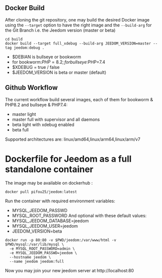 ## Docker Build

After cloning the git repository, one may build the desired Docker image using the `--target` option to have the right image
 and the `--build-arg` for the Git Branch i.e. the Jeedom version (master or beta)
```
cd build
docker build --target full_xdebug --build-arg JEEDOM_VERSION=master --tag jeedom:debug .
```

* $DEBIAN is bullseye or bookworm
* for bookworm:$PHP=8.2 ; for bullseye:$PHP=7.4
* $XDEBUG = true / false
* $JEEDOM_VERSION is beta or master (default)

## Github Workflow

The current workflow build several images, each of them for bookworm & PHP8.2 and bullseye & PHP7.4:
- master light
- master full with supervisor and all daemons
- beta light with xdebug enabled
- beta full

Supported architectures are: linux/amd64,linux/arm64,linux/arm/v7

# Dockerfile for Jeedom as a full standalone container

The image may be available on dockerhub :
```
docker pull pifou25/jeedom:latest
```

Run the container with required environment variables:
* MYSQL_JEEDOM_PASSWD
* MYSQL_ROOT_PASSWORD
And optional with these default values:
* MYSQL_JEEDOM_DATABASE=jeedom
* MYSQL_JEEDOM_USER=jeedom
* JEEDOM_VERSION=beta

```
docker run -p 80:80 -v $PWD/jeedom:/var/www/html -v $PWD/mysql:/var/lib/mysql \
  -e MYSQL_ROOT_PASSWORD=admin \
  -e MYSQL_JEEDOM_PASSWD=jeedom \
  --hostname jeedom \
  --name jeedom jeedom:full
```

Now you may join your new jeedom server at http://localhost:80

